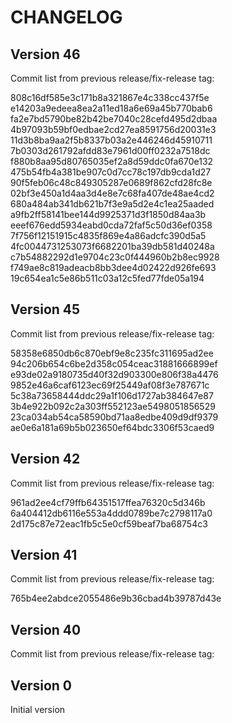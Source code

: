 # CHANGELOG

## Version 46

Commit list from previous release/fix-release tag:

808c16df585e3c171b8a321867e4c338cc437f5e
e14203a9edeea8ea2a11ed18a6e69a45b770bab6
fa2e7bd5790be82b42be7040c28cefd495d2dbaa
4b97093b59bf0edbae2cd27ea8591756d20031e3
11d3b8ba9aa2f5b8337b03a2e446246d45910711
7b0303d261792afdd83e7961d00ff0232a7518dc
f880b8aa95d80765035ef2a8d59ddc0fa670e132
475b54fb4a381be907c0d7cc78c197db9cda1d27
90f5feb06c48c849305287e0689f862cfd28fc8e
02bf3e450a1d4aa3d4e8e7c68fa407de48ae4cd2
680a484ab341db621b7f3e9a5d2e4c1ea25aaded
a9fb2ff58141bee144d9925371d3f1850d84aa3b
eeef676edd5934eabd0cda72faf5c50d36ef0358
7f756f12151915c4835f869e4a86adcfc390d5a5
4fc0044731253073f6682201ba39db581d40248a
c7b54882292d1e9704c23c0f444960b2b8ec9928
f749ae8c819adeacb8bb3dee4d02422d926fe693
19c654ea1c5e86b511c03a12c5fed77fde05a194


## Version 45

Commit list from previous release/fix-release tag:

58358e6850db6c870ebf9e8c235fc311695ad2ee
94c206b654c6be2d358c054ceac31881666899ef
e93de02a9180735d40f32d903300e806f38a4476
9852e46a6caf6123ec69f25449af08f3e787671c
5c38a73658444ddc29a1f106d1727ab384647e87
3b4e922b092c2a303ff552123ae5498051856529
23ca034ab54ca58590bd71aa8edbe409d9df9379
ae0e6a181a69b5b023650ef64bdc3306f53caed9


## Version 42

Commit list from previous release/fix-release tag:

961ad2ee4cf79ffb64351517ffea76320c5d346b
6a404412db6116e553a4ddd0789be7c2798117a0
2d175c87e72eac1fb5c5e0cf59beaf7ba68754c3


## Version 41

Commit list from previous release/fix-release tag:

765b4ee2abdce2055486e9b36cbad4b39787d43e


## Version 40

Commit list from previous release/fix-release tag:




## Version 0

Initial version